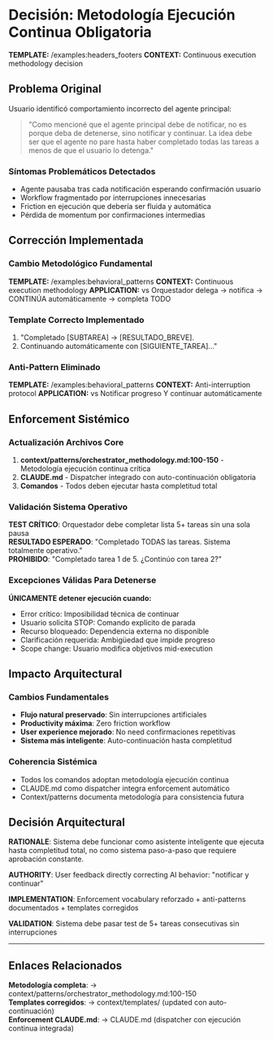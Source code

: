 # Decisión: Metodología Ejecución Continua Obligatoria

**TEMPLATE:** /examples:headers_footers
**CONTEXT:** Continuous execution methodology decision

## Problema Original

Usuario identificó comportamiento incorrecto del agente principal:
> "Como mencioné que el agente principal debe de notificar, no es porque deba de detenerse, sino notificar y continuar. La idea debe ser que el agente no pare hasta haber completado todas las tareas a menos de que el usuario lo detenga."

### Síntomas Problemáticos Detectados
- Agente pausaba tras cada notificación esperando confirmación usuario
- Workflow fragmentado por interrupciones innecesarias  
- Friction en ejecución que debería ser fluida y automática
- Pérdida de momentum por confirmaciones intermedias

## Corrección Implementada

### Cambio Metodológico Fundamental
**TEMPLATE:** /examples:behavioral_patterns
**CONTEXT:** Continuous execution methodology
**APPLICATION:** vs Orquestador delega → notifica → CONTINÚA automáticamente → completa TODO

### Template Correcto Implementado
1. "Completado [SUBTAREA] → [RESULTADO_BREVE].
2. Continuando automáticamente con [SIGUIENTE_TAREA]..."

### Anti-Pattern Eliminado
**TEMPLATE:** /examples:behavioral_patterns
**CONTEXT:** Anti-interruption protocol
**APPLICATION:** vs Notificar progreso Y continuar automáticamente

## Enforcement Sistémico

### Actualización Archivos Core
1. **context/patterns/orchestrator_methodology.md:100-150** - Metodología ejecución continua crítica
2. **CLAUDE.md** - Dispatcher integrado con auto-continuación obligatoria
3. **Comandos** - Todos deben ejecutar hasta completitud total

### Validación Sistema Operativo
**TEST CRÍTICO**: Orquestador debe completar lista 5+ tareas sin una sola pausa  
**RESULTADO ESPERADO**: "Completado TODAS las tareas. Sistema totalmente operativo."  
**PROHIBIDO**: "Completado tarea 1 de 5. ¿Continúo con tarea 2?"

### Excepciones Válidas Para Detenerse
**ÚNICAMENTE detener ejecución cuando:**
- Error crítico: Imposibilidad técnica de continuar
- Usuario solicita STOP: Comando explícito de parada  
- Recurso bloqueado: Dependencia externa no disponible
- Clarificación requerida: Ambigüedad que impide progreso
- Scope change: Usuario modifica objetivos mid-execution

## Impacto Arquitectural

### Cambios Fundamentales
- **Flujo natural preservado**: Sin interrupciones artificiales
- **Productivity máxima**: Zero friction workflow
- **User experience mejorado**: No need confirmaciones repetitivas
- **Sistema más inteligente**: Auto-continuación hasta completitud

### Coherencia Sistémica
- Todos los comandos adoptan metodología ejecución continua
- CLAUDE.md como dispatcher integra enforcement automático
- Context/patterns documenta metodología para consistencia futura

## Decisión Arquitectural

**RATIONALE**: Sistema debe funcionar como asistente inteligente que ejecuta hasta completitud total, no como sistema paso-a-paso que requiere aprobación constante.

**AUTHORITY**: User feedback directly correcting AI behavior: "notificar y continuar"

**IMPLEMENTATION**: Enforcement vocabulary reforzado + anti-patterns documentados + templates corregidos

**VALIDATION**: Sistema debe pasar test de 5+ tareas consecutivas sin interrupciones

---

## Enlaces Relacionados
**Metodología completa**: → context/patterns/orchestrator_methodology.md:100-150  
**Templates corregidos**: → context/templates/ (updated con auto-continuación)  
**Enforcement CLAUDE.md**: → CLAUDE.md (dispatcher con ejecución continua integrada)